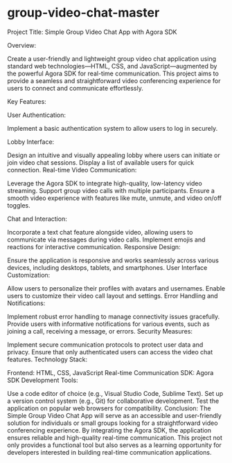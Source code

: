 # group-video-chat-master

 Project Title: Simple Group Video Chat App with Agora SDK

Overview:

Create a user-friendly and lightweight group video chat application using standard web technologies—HTML, CSS, and JavaScript—augmented by the powerful Agora SDK for real-time communication. This project aims to provide a seamless and straightforward video conferencing experience for users to connect and communicate effortlessly.

Key Features:

User Authentication:

Implement a basic authentication system to allow users to log in securely.

Lobby Interface:

Design an intuitive and visually appealing lobby where users can initiate or join video chat sessions.
Display a list of available users for quick connection.
Real-time Video Communication:

Leverage the Agora SDK to integrate high-quality, low-latency video streaming.
Support group video calls with multiple participants.
Ensure a smooth video experience with features like mute, unmute, and video on/off toggles.

Chat and Interaction:

Incorporate a text chat feature alongside video, allowing users to communicate via messages during video calls.
Implement emojis and reactions for interactive communication.
Responsive Design:

Ensure the application is responsive and works seamlessly across various devices, including desktops, tablets, and smartphones.
User Interface Customization:

Allow users to personalize their profiles with avatars and usernames.
Enable users to customize their video call layout and settings.
Error Handling and Notifications:

Implement robust error handling to manage connectivity issues gracefully.
Provide users with informative notifications for various events, such as joining a call, receiving a message, or errors.
Security Measures:

Implement secure communication protocols to protect user data and privacy.
Ensure that only authenticated users can access the video chat features.
Technology Stack:

Frontend: HTML, CSS, JavaScript
Real-time Communication SDK: Agora SDK
Development Tools:

Use a code editor of choice (e.g., Visual Studio Code, Sublime Text).
Set up a version control system (e.g., Git) for collaborative development.
Test the application on popular web browsers for compatibility.
Conclusion:
The Simple Group Video Chat App will serve as an accessible and user-friendly solution for individuals or small groups looking for a straightforward video conferencing experience. By integrating the Agora SDK, the application ensures reliable and high-quality real-time communication. This project not only provides a functional tool but also serves as a learning opportunity for developers interested in building real-time communication applications.





